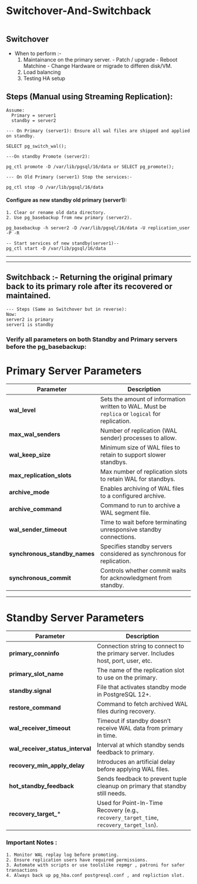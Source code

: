 # Switchover-And-Switchback
```

```

## Switchover

- When to perform :-
    1. Maintainance on the primary server.
           - Patch / upgrade
           - Reboot Matchine
           - Change Hardware or migrade to differen disk/VM.
    3. Load balancing
    4. Testing HA setup

## Steps (Manual using Streaming Replication): 
```
Assume:
  Primary = server1
  standby = server2

--- On Primary (server1): Ensure all wal files are shipped and applied on standby.

SELECT pg_switch_wal();

---On standby Promote (server2):

pg_ctl promote -D /var/lib/pgsql/16/data or SELECT pg_promote();

--- On Old Primary (server1) Stop the services:-

pg_ctl stop -D /var/lib/pgsql/16/data

```
#### Configure as new standby old primary (server1):
```
1. Clear or rename old data directory.
2. Use pg_basebackup from new primary (server2).

pg_basebackup -h server2 -D /var/lib/pgsql/16/data -U replication_user -P -R

-- Start services of new standby(server1)--
pg_ctl start -D /var/lib/pgsql/16/data
```
---
---

## Switchback :- Returning the original primary back to its primary role after its recovered or maintained.
```
--- Steps (Same as Switchover but in reverse):
Now:
server2 is primary
server1 is standby

```
### Verify all parameters on both Standby and Primary servers before the pg_basebackup:

# Primary Server Parameters

| Parameter                 | Description |
|---------------------------|-------------|
| **wal_level**             | Sets the amount of information written to WAL. Must be `replica` or `logical` for replication. |
| **max_wal_senders**       | Number of replication (WAL sender) processes to allow. |
| **wal_keep_size**         | Minimum size of WAL files to retain to support slower standbys. |
| **max_replication_slots** | Max number of replication slots to retain WAL for standbys. |
| **archive_mode**          | Enables archiving of WAL files to a configured archive. |
| **archive_command**       | Command to run to archive a WAL segment file. |
| **wal_sender_timeout**    | Time to wait before terminating unresponsive standby connections. |
| **synchronous_standby_names** | Specifies standby servers considered as synchronous for replication. |
| **synchronous_commit**    | Controls whether commit waits for acknowledgment from standby. |

---

# Standby Server Parameters

| Parameter                 | Description |
|---------------------------|-------------|
| **primary_conninfo**      | Connection string to connect to the primary server. Includes host, port, user, etc. |
| **primary_slot_name**     | The name of the replication slot to use on the primary. |
| **standby.signal**        | File that activates standby mode in PostgreSQL 12+. |
| **restore_command**       | Command to fetch archived WAL files during recovery. |
| **wal_receiver_timeout**  | Timeout if standby doesn’t receive WAL data from primary in time. |
| **wal_receiver_status_interval** | Interval at which standby sends feedback to primary. |
| **recovery_min_apply_delay** | Introduces an artificial delay before applying WAL files. |
| **hot_standby_feedback**  | Sends feedback to prevent tuple cleanup on primary that standby still needs. |
| **recovery_target_***     | Used for Point-In-Time Recovery (e.g., `recovery_target_time`, `recovery_target_lsn`). |

### Important Notes :
```
1. Monitor WAL replay log before promoting.
2. Ensure replication users have required permissions.
3. Automate with scripts or use toolslike repmgr , patroni for safer transactions
4. Always back up pg_hba.conf postgresql.conf , and repliction slot.
```




